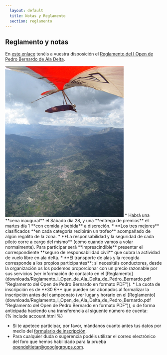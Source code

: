 ```yaml
---
  layout: default
  title: Notas y Reglamento
  section: reglamento
---
```


## Reglamento y notas

En [este enlace](downloads/Reglamento_I_Open_de_Ala_Delta_de_Pedro_Bernardo.pdf "Reglamento del Open de Pedro Bernardo en formato PDF") tenéis a vuestra disposición el [Reglamento del I Open de Pedro Bernardo de Ala Delta](downloads/Reglamento_I_Open_de_Ala_Delta_de_Pedro_Bernardo.pdf "Reglamento del Open de Pedro Bernardo en formato PDF").

<img class="left" src="images/pb_carlos.jpg" alt="Pedro Bernardo y Puerto del Pico"/>
* Habrá una **cena inaugural** el Sábado día 28, y una **entrega de premios** el martes día 1 **con comida y bebida** a discreción.
* **Los tres mejores** clasificados **en cada categoría recibirán un trofeo** acompañado de algún regalito de la zona.
* **La responsabilidad y la seguridad de cada piloto corre a cargo del mismo** (cómo cuando vamos a volar normalmente). Para participar será **imprescindible** presentar el correspondiente **seguro de responsabilidad civil** que cubra la actividad de vuelo libre en ala delta.
* **El transporte de alas y la recogida corresponde a los propios participantes**; si necesitáis conductores, desde la organización os los podemos proporcionar con un precio razonable por sus servicios (ver información de contacto en el [Reglamento](downloads/Reglamento_I_Open_de_Ala_Delta_de_Pedro_Bernardo.pdf "Reglamento del Open de Pedro Bernardo en formato PDF")).
* La cuota de inscripción es de **30 €** que pueden ser abonados al formalizar la inscripción antes del campeonato (ver lugar y horario en el [Reglamento](downloads/Reglamento_I_Open_de_Ala_Delta_de_Pedro_Bernardo.pdf "Reglamento del Open de Pedro Bernardo en formato PDF")), o de forma anticipada haciendo una transferencia al siguente número de cuenta:

<div class="account_wrapper">
{% include account.html %}
</div>

* Si te apetece participar, por favor, mándanos cuanto antes tus datos por medio del [formulario de inscripción](inscripcion.html).
* Para cualquier duda o sugerencia podéis utilizar el correo electrónico del foro que hemos habilidado para la prueba [opendeltietar@googlegroups.com](https://groups.google.com/group/opendeltietar?hl=es).
